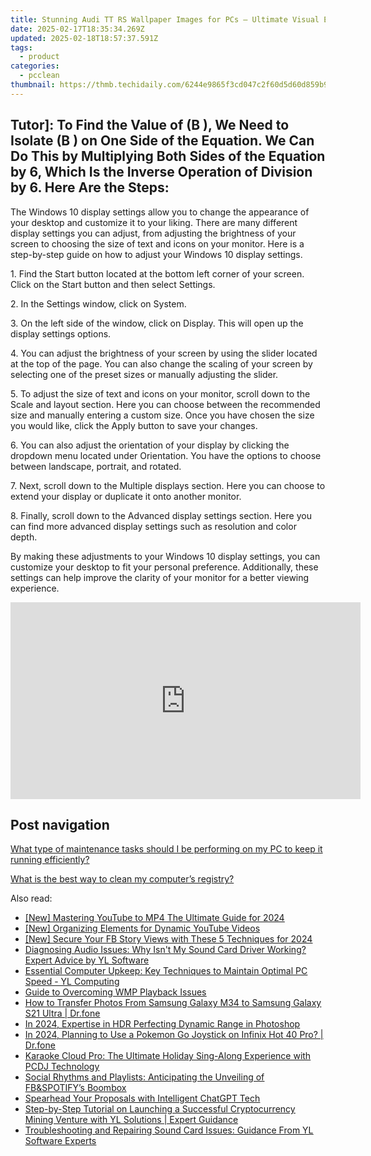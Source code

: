 ```yaml
---
title: Stunning Audi TT RS Wallpaper Images for PCs – Ultimate Visual Experience by YL Software
date: 2025-02-17T18:35:34.269Z
updated: 2025-02-18T18:57:37.591Z
tags:
  - product
categories:
  - pcclean
thumbnail: https://thmb.techidaily.com/6244e9865f3cd047c2f60d5d60d859b9d635a96ea7300f114708b93a9cc09aeb.JPG
---
```


## Tutor]: To Find the Value of \(B \), We Need to Isolate \(B \) on One Side of the Equation. We Can Do This by Multiplying Both Sides of the Equation by 6, Which Is the Inverse Operation of Division by 6. Here Are the Steps:

The Windows 10 display settings allow you to change the appearance of your desktop and customize it to your liking. There are many different display settings you can adjust, from adjusting the brightness of your screen to choosing the size of text and icons on your monitor. Here is a step-by-step guide on how to adjust your Windows 10 display settings. 

1\. Find the Start button located at the bottom left corner of your screen. Click on the Start button and then select Settings.

2\. In the Settings window, click on System.

3\. On the left side of the window, click on Display. This will open up the display settings options. 

4\. You can adjust the brightness of your screen by using the slider located at the top of the page. You can also change the scaling of your screen by selecting one of the preset sizes or manually adjusting the slider.

5\. To adjust the size of text and icons on your monitor, scroll down to the Scale and layout section. Here you can choose between the recommended size and manually entering a custom size. Once you have chosen the size you would like, click the Apply button to save your changes.

6\. You can also adjust the orientation of your display by clicking the dropdown menu located under Orientation. You have the options to choose between landscape, portrait, and rotated.

7\. Next, scroll down to the Multiple displays section. Here you can choose to extend your display or duplicate it onto another monitor.

8\. Finally, scroll down to the Advanced display settings section. Here you can find more advanced display settings such as resolution and color depth. 

By making these adjustments to your Windows 10 display settings, you can customize your desktop to fit your personal preference. Additionally, these settings can help improve the clarity of your monitor for a better viewing experience.

<!-- affiliate ads begin -->
<iframe width="560" height="315" src="https://www.youtube.com/embed/_SbYznUy_zY?si=ThBkP934r3mizi48" title="YouTube video player" frameborder="0" allow="accelerometer; autoplay; clipboard-write; encrypted-media; gyroscope; picture-in-picture; web-share" referrerpolicy="strict-origin-when-cross-origin" allowfullscreen></iframe>
<!-- affiliate ads end -->

## Post navigation

[What type of maintenance tasks should I be performing on my PC to keep it running efficiently?](https://tools.techidaily.com/pcclean/products/)

[What is the best way to clean my computer’s registry?](https://tools.techidaily.com/pcclean/products/)

<ins class="adsbygoogle"
     style="display:block"
     data-ad-format="autorelaxed"
     data-ad-client="ca-pub-7571918770474297"
     data-ad-slot="1223367746"></ins>

<ins class="adsbygoogle"
     style="display:block"
     data-ad-client="ca-pub-7571918770474297"
     data-ad-slot="8358498916"
     data-ad-format="auto"
     data-full-width-responsive="true"></ins>

<span class="atpl-alsoreadstyle">Also read:</span>
<div><ul>
<li><a href="https://fox-info.techidaily.com/new-mastering-youtube-to-mp4-the-ultimate-guide-for-2024/"><u>[New] Mastering YouTube to MP4 The Ultimate Guide for 2024</u></a></li>
<li><a href="https://youtube-stream.techidaily.com/new-organizing-elements-for-dynamic-youtube-videos/"><u>[New] Organizing Elements for Dynamic YouTube Videos</u></a></li>
<li><a href="https://facebook-video-content.techidaily.com/new-secure-your-fb-story-views-with-these-5-techniques-for-2024/"><u>[New] Secure Your FB Story Views with These 5 Techniques for 2024</u></a></li>
<li><a href="https://discover-fantastic.techidaily.com/diagnosing-audio-issues-why-isnt-my-sound-card-driver-working-expert-advice-by-yl-software/"><u>Diagnosing Audio Issues: Why Isn't My Sound Card Driver Working? Expert Advice by YL Software</u></a></li>
<li><a href="https://discover-fantastic.techidaily.com/essential-computer-upkeep-key-techniques-to-maintain-optimal-pc-speed-yl-computing/"><u>Essential Computer Upkeep: Key Techniques to Maintain Optimal PC Speed - YL Computing</u></a></li>
<li><a href="https://win11.techidaily.com/guide-to-overcoming-wmp-playback-issues/"><u>Guide to Overcoming WMP Playback Issues</u></a></li>
<li><a href="https://android-transfer.techidaily.com/how-to-transfer-photos-from-samsung-galaxy-m34-to-samsung-galaxy-s21-ultra-drfone-by-drfone-transfer-from-android-transfer-from-android/"><u>How to Transfer Photos From Samsung Galaxy M34 to Samsung Galaxy S21 Ultra | Dr.fone</u></a></li>
<li><a href="https://some-techniques.techidaily.com/in-2024-expertise-in-hdr-perfecting-dynamic-range-in-photoshop/"><u>In 2024, Expertise in HDR Perfecting Dynamic Range in Photoshop</u></a></li>
<li><a href="https://android-pokemon-go.techidaily.com/in-2024-planning-to-use-a-pokemon-go-joystick-on-infinix-hot-40-pro-drfone-by-drfone-virtual-android/"><u>In 2024, Planning to Use a Pokemon Go Joystick on Infinix Hot 40 Pro? | Dr.fone</u></a></li>
<li><a href="https://discover-fantastic.techidaily.com/karaoke-cloud-pro-the-ultimate-holiday-sing-along-experience-with-pcdj-technology/"><u>Karaoke Cloud Pro: The Ultimate Holiday Sing-Along Experience with PCDJ Technology</u></a></li>
<li><a href="https://facebook.techidaily.com/social-rhythms-and-playlists-anticipating-the-unveiling-of-fbandspotifys-boombox/"><u>Social Rhythms and Playlists: Anticipating the Unveiling of FB&SPOTIFY’s Boombox</u></a></li>
<li><a href="https://tech-savvy.techidaily.com/spearhead-your-proposals-with-intelligent-chatgpt-tech/"><u>Spearhead Your Proposals with Intelligent ChatGPT Tech</u></a></li>
<li><a href="https://discover-fantastic.techidaily.com/step-by-step-tutorial-on-launching-a-successful-cryptocurrency-mining-venture-with-yl-solutions-expert-guidance/"><u>Step-by-Step Tutorial on Launching a Successful Cryptocurrency Mining Venture with YL Solutions | Expert Guidance</u></a></li>
<li><a href="https://discover-fantastic.techidaily.com/troubleshooting-and-repairing-sound-card-issues-guidance-from-yl-software-experts/"><u>Troubleshooting and Repairing Sound Card Issues: Guidance From YL Software Experts</u></a></li>
</ul></div>

